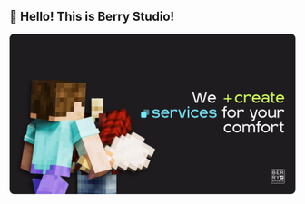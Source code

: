 ## 👋 Hello! This is Berry Studio!

![Splash of Berry Development](https://github.com/Berry-Development/.github/blob/ac16a9695afe716b1fd59e527d8b4f08ab37275d/profile/assets/berrysplash.png)
